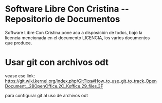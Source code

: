 Software Libre Con Cristina -- Repositorio de Documentos
====

Software Libre Con Cristina pone aca a disposición de todos, bajo la
licencia mencionada en el documento LICENCIA, los varios documentos
que produce.

Usar git con archivos odt
====

vease ese link:
https://git.wiki.kernel.org/index.php/GitTips#How_to_use_git_to_track_OpenDocument_.28OpenOffice.2C_Koffice.29_files.3F

para configurar git al uso de archivos odt